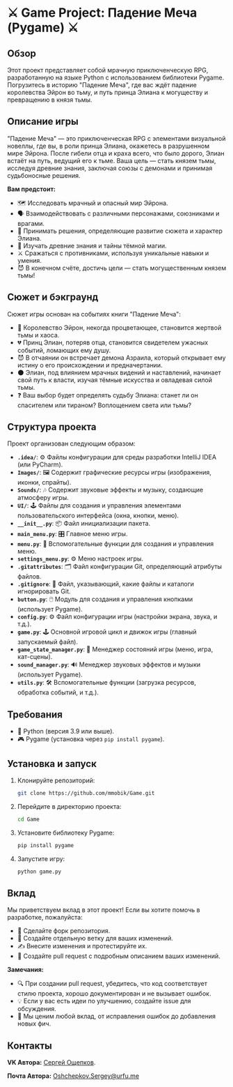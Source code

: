 # ⚔️ Game Project: Падение Меча (Pygame) ⚔️

## Обзор

Этот проект представляет собой мрачную приключенческую RPG, разработанную на языке Python с использованием библиотеки Pygame.  Погрузитесь в историю "Падение Меча", где вас ждёт падение королевства Эйрон во тьму, и путь принца Элиана к могуществу и превращению в князя тьмы.


## Описание игры

"Падение Меча" — это приключенческая RPG с элементами визуальной новеллы, где вы, в роли принца Элиана, окажетесь в разрушенном мире Эйрона. После гибели отца и краха всего, что было дорого, Элиан встаёт на путь, ведущий его к тьме. Ваша цель — стать князем тьмы, исследуя древние знания, заключая союзы с демонами и принимая судьбоносные решения.

**Вам предстоит:**

*   🗺️ Исследовать мрачный и опасный мир Эйрона.
*   🗣️ Взаимодействовать с различными персонажами, союзниками и врагами.
*   🤔 Принимать решения, определяющие развитие сюжета и характер Элиана.
*   📜 Изучать древние знания и тайны тёмной магии.
*   ⚔️ Сражаться с противниками, используя уникальные навыки и умения.
*   😈 В конечном счёте, достичь цели — стать могущественным князем тьмы!


## Сюжет и бэкграунд

Сюжет игры основан на событиях книги "Падение Меча":

*   👑 Королевство Эйрон, некогда процветающее, становится жертвой тьмы и хаоса.
*   💔 Принц Элиан, потеряв отца, становится свидетелем ужасных событий, ломающих ему душу.
*   😈 В отчаянии он встречает демона Азраила, который открывает ему истину о его происхождении и предначертании.
*   🌑 Элиан, под влиянием мрачных видений и наставлений, начинает свой путь к власти, изучая тёмные искусства и овладевая силой тьмы.
*   ❓ Ваш выбор будет определять судьбу Элиана: станет ли он спасителем или тираном? Воплощением света или тьмы?


## Структура проекта

Проект организован следующим образом:

*   **`.idea/`**: ⚙️ Файлы конфигурации для среды разработки IntelliJ IDEA (или PyCharm).
*   **`Images/`**: 🖼️ Содержит графические ресурсы игры (изображения, иконки, спрайты).
*   **`Sounds/`**: 🎶 Содержит звуковые эффекты и музыку, создающие атмосферу игры.
*   **`UI/`**: 🕹️ Файлы для создания и управления элементами пользовательского интерфейса (окна, кнопки, меню).
*   **`__init__.py`**: 📦 Файл инициализации пакета.
*   **`main_menu.py`**: 🎛️ Главное меню игры.
*   **`menu.py`**: 🧩 Вспомогательные функции для создания и управления меню.
*   **`settings_menu.py`**: ⚙️ Меню настроек игры.
*   **`.gitattributes`**: 🗂️ Файл конфигурации Git, определяющий атрибуты файлов.
*   **`.gitignore`**: 🚫 Файл, указывающий, какие файлы и каталоги игнорировать Git.
*   **`button.py`**: 🖱️ Модуль для создания и управления кнопками (использует Pygame).
*   **`config.py`**: ⚙️ Файл конфигурации игры (настройки экрана, звука, и т.д.).
*   **`game.py`**: 🕹️ Основной игровой цикл и движок игры (главный запускаемый файл).
*   **`game_state_manager.py`**: 🔀 Менеджер состояний игры (меню, игра, кат-сцены).
*   **`sound_manager.py`**: 🔊 Менеджер звуковых эффектов и музыки (использует Pygame).
*   **`utils.py`**: 🛠️ Вспомогательные функции (загрузка ресурсов, обработка событий, и т.д.).


## Требования

*   🐍 Python (версия 3.9 или выше).
*   🎮 Pygame (установка через `pip install pygame`).


## Установка и запуск

1.  Клонируйте репозиторий:
    ```bash
    git clone https://github.com/mmobik/Game.git
    ```
2.  Перейдите в директорию проекта:
    ```bash
    cd Game
    ```
3.  Установите библиотеку Pygame:
    ```bash
    pip install pygame
    ```
4.  Запустите игру:
    ```bash
    python game.py
    ```


## Вклад

Мы приветствуем вклад в этот проект! Если вы хотите помочь в разработке, пожалуйста:

*   🍴 Сделайте форк репозитория.
*   🌿 Создайте отдельную ветку для ваших изменений.
*   ✍️ Внесите изменения и протестируйте их.
*   🚀 Создайте pull request с подробным описанием ваших изменений.

**Замечания:**

*  🔍 При создании pull request, убедитесь, что код соответствует стилю проекта, хорошо документирован и не вызывает ошибок.
*  💡 Если у вас есть идеи по улучшению, создайте issue для обсуждения.
*  💖 Мы ценим любой вклад, от исправления ошибок до добавления новых фич.


## Контакты

**VK Автора:** [Сергей Ощепков](https://vk.com/sergeyoshepkov).

**Почта Автора:** Oshchepkov.Sergey@urfu.me
